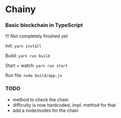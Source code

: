 # Chainy

### Basic blockchain in TypeScript
!!! Not completely finished yet

Init: `yarn install`

Build: `yarn run build`

Start + watch: `yarn run start`

Run file: `node build/app.js`


### TODO
- method to check the chain
- difficulty is now hardcoded, impl. method for that
- add a node/nodes for the chain
